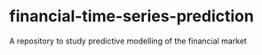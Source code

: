 # financial-time-series-prediction
 A repository to study predictive modelling of the financial market
